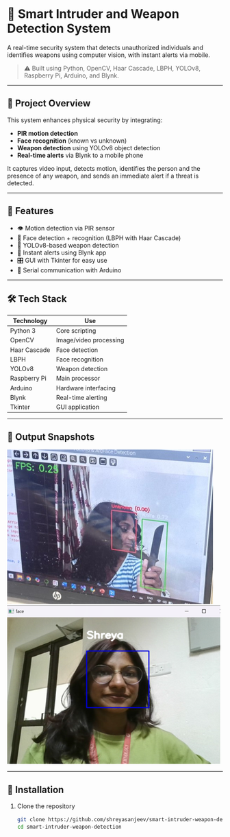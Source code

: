 # 🔐 Smart Intruder and Weapon Detection System

A real-time security system that detects unauthorized individuals and identifies weapons using computer vision, with instant alerts via mobile.

> ⚠️ Built using Python, OpenCV, Haar Cascade, LBPH, YOLOv8, Raspberry Pi, Arduino, and Blynk.

---

## 📸 Project Overview

This system enhances physical security by integrating:
- **PIR motion detection**
- **Face recognition** (known vs unknown)
- **Weapon detection** using YOLOv8 object detection
- **Real-time alerts** via Blynk to a mobile phone

It captures video input, detects motion, identifies the person and the presence of any weapon, and sends an immediate alert if a threat is detected.

---

## 🚀 Features

- 👁️ Motion detection via PIR sensor
- 🧠 Face detection + recognition (LBPH with Haar Cascade)
- 🔫 YOLOv8-based weapon detection
- 📱 Instant alerts using Blynk app
- 🎛️ GUI with Tkinter for easy use
- 💬 Serial communication with Arduino

---

## 🛠 Tech Stack

| Technology | Use |
|------------|-----|
| Python 3 | Core scripting |
| OpenCV | Image/video processing |
| Haar Cascade | Face detection |
| LBPH | Face recognition |
| YOLOv8 | Weapon detection |
| Raspberry Pi | Main processor |
| Arduino | Hardware interfacing |
| Blynk | Real-time alerting |
| Tkinter | GUI application |

---

## 📲 Output Snapshots

![Intruder Alert](images/knife.jpg) ![Known Face](images/known.png)

---

## 🧪 Installation

1. Clone the repository
   ```bash
   git clone https://github.com/shreyasanjeev/smart-intruder-weapon-detection.git
   cd smart-intruder-weapon-detection
